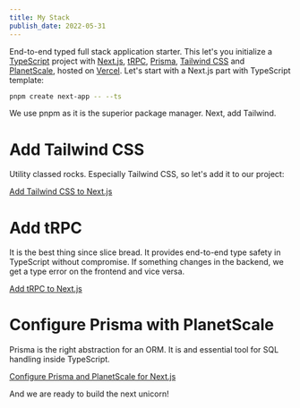 ```yaml
---
title: My Stack
publish_date: 2022-05-31
---
```


End-to-end typed full stack application starter. This let's you initialize a [TypeScript](https://www.typescriptlang.org/) project with [Next.js](https://nextjs.org/), [tRPC](https://trpc.io/), [Prisma](https://www.prisma.io/), [Tailwind CSS](https://tailwindcss.com/) and [PlanetScale](https://planetscale.com/), hosted on [Vercel](https://vercel.com/). Let's start with a Next.js part with TypeScript template:

```bash
pnpm create next-app -- --ts
```

We use pnpm as it is the superior package manager. Next, add Tailwind.

# Add Tailwind CSS

Utility classed rocks. Especially Tailwind CSS, so let's add it to our project:

[Add Tailwind CSS to Next.js](./add-tailwind-css-to-next-js)

# Add tRPC

It is the best thing since slice bread. It provides end-to-end type safety in TypeScript without compromise. If something changes in the backend, we get a type error on the frontend and vice versa.

[Add tRPC to Next.js](./add-trpc-to-next-js)

# Configure Prisma with PlanetScale

Prisma is the right abstraction for an ORM. It is and essential tool for SQL handling inside TypeScript.

[Configure Prisma and PlanetScale for Next.js](./configure-prisma-and-planetscape-for-next-js)

And we are ready to build the next unicorn!
